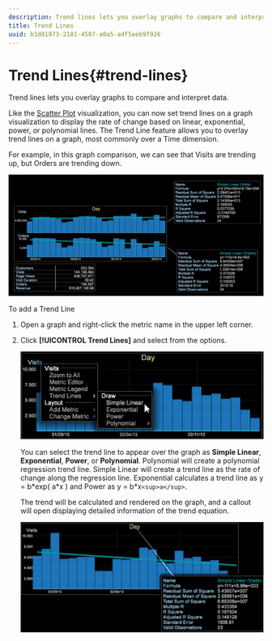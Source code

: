 ```yaml
---
description: Trend lines lets you overlay graphs to compare and interpret data.
title: Trend Lines
uuid: b1d81973-2181-4507-a0a5-adf5eeb9f926
---
```


# Trend Lines{#trend-lines}

Trend lines lets you overlay graphs to compare and interpret data.

Like the [Scatter Plot](https://docs.adobe.com/content/help/en/data-workbench/using/client/analysis-visualizations/c-scat-plots.html) visualization, you can now set trend lines on a graph visualization to display the rate of change based on linear, exponential, power, or polynomial lines. The Trend Line feature allows you to overlay trend lines on a graph, most commonly over a Time dimension.

For example, in this graph comparison, we can see that Visits are trending up, but Orders are trending down.

![](assets/trend_line.png)

To add a Trend Line

1. Open a graph and right-click the metric name in the upper left corner. 
1. Click **[!UICONTROL Trend Lines]** and select from the options. 

   ![](assets/trend_line_graph.png)

   You can select the trend line to appear over the graph as **Simple Linear**, **Exponential**, **Power**, or **Polynomial**. Polynomial will create a polynomial regression trend line. Simple Linear will create a trend line as the rate of change along the regression line. Exponential calculates a trend line as y = b&#42;exp( a&#42;x ) and Power as y = b&#42;x`<sup>a</sup>`.

   The trend will be calculated and rendered on the graph, and a callout will open displaying detailed information of the trend equation.

   ![](assets/trend_line_detail.png)

